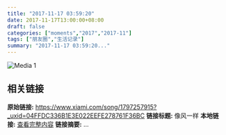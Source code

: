 ```yaml
---
title: "2017-11-17 03:59:20"
date: 2017-11-17T13:00:00+08:00
draft: false
categories: ["moments","2017","2017-11"]
tags: ["朋友圈","生活记录"]
summary: "2017-11-17 03:59:20..."
---
```


![Media 1](/Moments/photos/2017-11-17/201711170359200.jpg)

## 相关链接

**原始链接:** https://www.xiami.com/song/1797257915?_uxid=04FFDC336B1E3E022EEFE278761F36BC
**链接标题:** 像风一样
**本地链接:** [查看完整内容](/link_content/2017/11/2017-11-17-3/link_content/)
**链接摘要:** ...


